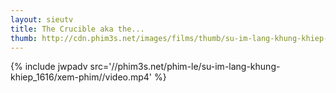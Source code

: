 ```yaml
---
layout: sieutv
title: The Crucible aka the...
thumb: http://cdn.phim3s.net/images/films/thumb/su-im-lang-khung-khiep-the-crucible-aka-the-silenced-2011.jpg
---
```

{% include jwpadv src='//phim3s.net/phim-le/su-im-lang-khung-khiep_1616/xem-phim//video.mp4' %}